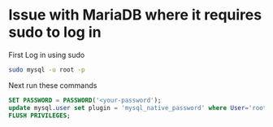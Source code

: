 # Issue with MariaDB where it requires sudo to log in #

First Log in using sudo 

```sh
sudo mysql -u root -p
```

Next run these commands

```sql
SET PASSWORD = PASSWORD('<your-password');
update mysql.user set plugin = 'mysql_native_password' where User='root';
FLUSH PRIVILEGES;
```
